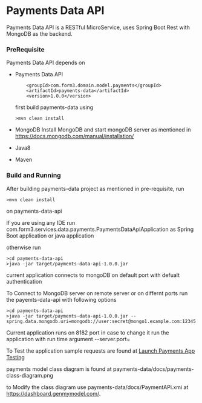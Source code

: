 # Payments Data API
Payments Data API is a RESTful MicroService, uses Spring Boot Rest with MongoDB as the backend.

### PreRequisite
Payments Data API depends on 
- Payments Data API
    ```
        <groupId>com.form3.domain.model.payments</groupId>
        <artifactId>payments-data</artifactId>
        <version>1.0.0</version>
    ```
    first build payments-data using 
    ```
    >mvn clean install
    ```

-  MongoDB
            Install MongoDB and start mongoDB server as mentioned in  https://docs.mongodb.com/manual/installation/  

-  Java8
-  Maven

### Build and Running

After building payments-data project as mentioned in pre-requisite, run
```
>mvn clean install
```
on payments-data-api

If you are using any IDE run com.form3.services.data.payments.PaymentsDataApiApplication as Spring Boot application or java application

otherwise run
```
>cd payments-data-api
>java -jar target/payments-data-api-1.0.0.jar
```

current application connects to mongoDB on default port with defualt authentication

To Connect to MongoDB server on remote server or on differnt ports run the payemts-data-api with following options

```
>cd payments-data-api
>java -jar target/payments-data-api-1.0.0.jar --spring.data.mongodb.uri=mongodb://user:secret@mongo1.example.com:12345
```

Current application runs on 8182 port in case to change it run the application with run time argument --server.port=<yourAppPortNumber>


To Test the application sample requests are found at [Launch Payments App Testing](https://documenter.getpostman.com/view/3619117/form3-payments-api/7TNgXfz#eb6a8c3f-fe1f-cfb5-4bd8-92d9801a2b37)


payments model class diagram is found at payments-data/docs/payments-class-diagram.png

to Modify the class diagram use payments-data/docs/PaymentAPi.xmi at https://dashboard.genmymodel.com/.
